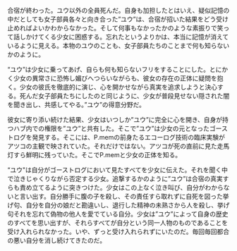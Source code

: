 合宿が終わった。ユウ以外の全員死んだ。自身も加担したとはいえ、疑似記憶の中だとしても女子部員各々と向き合った”ユウ”は、合宿が招いた結果をどう受け止めればよいかわからなかった。そして何事もなかったかのような素振りで笑って話しかけてくる少女に困惑する。忘れたというよりかは、本当に記憶が消えているように見える。本物のユウのことも、女子部員たちのことまで何も知らないかのように。

“ユウ”は少女に乗ってあげ、自らも何も知らないフリをすることにした。とにかく少女の異常さに恐怖し媚びへつらいながらも、彼女の存在の正体に疑問を抱く。少女の彼氏を徹底的に演じ、心を開かせながら真実を追求しようと決心する。死んだ女子部員たちにしたのと同じように、少女が普段見せない隠された闇を聞き出し、共感してやる。”ユウ”の得意分野だ。

彼女に寄り添い続けた結果、少女はいつしか”ユウ”に完全に心を開き、自身が持つハブ内での権限を”ユウ”と共有した。そこで”ユウ”は少女の元となったゴーストログを発見する。そこには、P.memの前身たるエコーログ技術の臨床実験がアツコの主観で映されていた。それだけではない。アツコが死の直前に見た走馬灯すら鮮明に残っていた。そこでP.memと少女の正体を知る。

“ユウ"は自分がゴーストログにおいて見たすべてを少女に伝えた。それを聞く中で泣きじゃくりながら否定する少女。追撃するかのように”ユウ”は合宿の真実すらも責め立てるように突きつけた。少女はこの上なく泣き叫び、自分がわからないと言い出す。自分勝手に腹の子を殺し、その責任すら取れずに自死を図った挙げ句、自分を自分の娘だと勘違いし、退行した精神の未熟さから人を殺し、挙げ句それを忘れて偽物の他人を愛でている自分。少女は”ユウ”によって自身の歴史のすべてを思い出すが、それらすべてが自分という同一人物のものであることを受け入れられなかった。いや、ずっと受け入れられずにいたのだ。毎回毎回都合の悪い自分を消し続けてきたのだ。